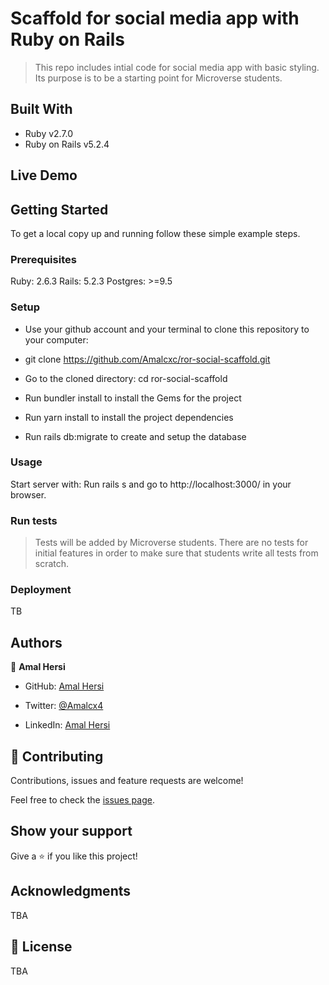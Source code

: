 # Scaffold for social media app with Ruby on Rails

> This repo includes intial code for social media app with basic styling. Its purpose is to be a starting point for Microverse students.

## Built With

- Ruby v2.7.0
- Ruby on Rails v5.2.4

## Live Demo


## Getting Started

To get a local copy up and running follow these simple example steps.

### Prerequisites

Ruby: 2.6.3
Rails: 5.2.3
Postgres: >=9.5

### Setup
  - Use your github account and your terminal to clone this repository to your computer:

  - git clone https://github.com/Amalcxc/ror-social-scaffold.git

  - Go to the cloned directory: cd ror-social-scaffold

  - Run bundler install to install the Gems for the project

  - Run yarn install to install the project dependencies

  - Run rails db:migrate to create and setup the database



### Usage

Start server with: Run rails s and go to http://localhost:3000/ in your browser.

### Run tests

> Tests will be added by Microverse students. There are no tests for initial features in order to make sure that students write all tests from scratch.

### Deployment

TB

## Authors

👤 **Amal Hersi**

- GitHub: [Amal Hersi](https://github.com/Amalcxc)

- Twitter: [@Amalcx4](https://twitter.com/home?lang=en)

- LinkedIn: [Amal Hersi](https://www.linkedin.com/in/amal-hersi-a29583205/)



## 🤝 Contributing

Contributions, issues and feature requests are welcome!

Feel free to check the [issues page](issues/).

## Show your support

Give a ⭐️ if you like this project!

## Acknowledgments

TBA

## 📝 License

TBA

